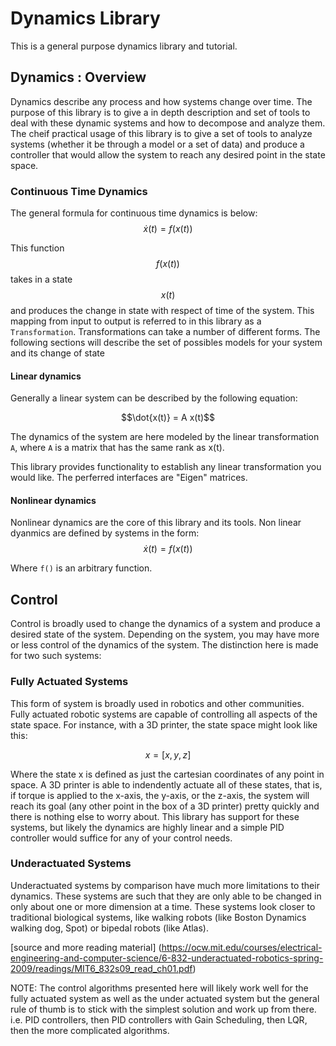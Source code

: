 # Dynamics Library
This is a general purpose dynamics library and tutorial.

## Dynamics : Overview
Dynamics describe any process and how systems change over time. The purpose of this
library is to give a in depth description and set of tools to deal with these dynamic
systems and how to decompose and analyze them. The cheif practical usage of this library
is to give a set of tools to analyze systems (whether it be through a model or a set of data) 
and produce a controller that would allow the system to reach any desired point in the state
space.

### Continuous Time Dynamics

The general formula for continuous time dynamics is below:
$$  \dot{ x}(t) = f( x(t))  $$ 

This function $$ f(x(t) )$$ takes in a state $$ x(t) $$ and produces the change 
in state with respect of time of the system. This mapping from input to output is referred
to in this library as a `Transformation`. Transformations can take a number of different forms. 
The following sections will describe the set of possibles models for your system and its change of
state

#### Linear dynamics
Generally a linear system can be described by the following equation:

$$\dot{x(t)} = A x(t)$$

The dynamics of the system are here modeled by the linear transformation `A`, where `A` is a matrix that
has the same rank as x(t).

This library provides functionality to establish any linear transformation you would like. The perferred
interfaces are "Eigen" matrices.

#### Nonlinear dynamics
Nonlinear dynamics are the core of this library and its tools. Non linear dyanmics are defined by systems in 
the form: 
$$  \dot{ x}(t) = f( x(t))  $$ 

Where `f()` is an arbitrary function. 

## Control

Control is broadly used to change the dynamics of a system and produce a desired state of the system.
Depending on the system, you may have more or less control of the dynamics of the system. The distinction
here is made for two such systems:

### Fully Actuated Systems
This form of system is broadly used in robotics and other communities. Fully actuated robotic systems are
capable of controlling all aspects of the state space. For instance, with a 3D printer, the state space might
look like this:

$$ x = [x, y, z]$$

Where the state x is defined as just the cartesian coordinates of any point in space. A 3D printer is able to
indendently actuate all of these states, that is, if torque is applied to the x-axis, the y-axis, or the z-axis,
the system will reach its goal (any other point in the box of a 3D printer) pretty quickly and there is nothing
else to worry about. This library has support for these systems, but likely the dynamics are highly linear 
and a simple PID controller would suffice for any of your control needs.

### Underactuated Systems
Underactuated systems by comparison have much more limitations to their dynamics. These systems are such that
they are only able to be changed in only about one or more dimension at a time. These systems look closer to 
traditional biological systems, like walking robots (like Boston Dynamics walking dog, Spot) or bipedal robots 
(like Atlas).

[source and more reading material] (https://ocw.mit.edu/courses/electrical-engineering-and-computer-science/6-832-underactuated-robotics-spring-2009/readings/MIT6_832s09_read_ch01.pdf)


NOTE: The control algorithms presented here will likely work well for the fully actuated system as well as the 
under actuated system but the general rule of thumb is to stick with the simplest solution and work up from 
there. i.e. PID controllers, then PID controllers with Gain Scheduling, then LQR, then the more complicated
algorithms.

